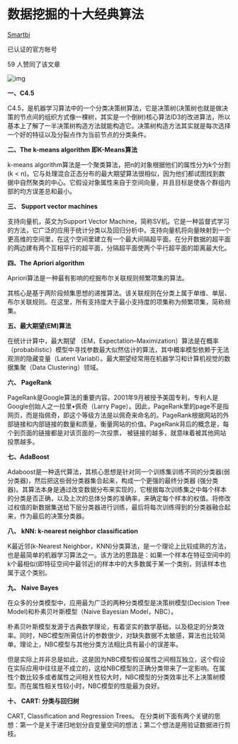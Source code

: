 # 数据挖掘的十大经典算法

[Smartbi](https://www.zhihu.com/org/smartbi)



已认证的官方帐号



59 人赞同了该文章



![img](https://pic3.zhimg.com/80/v2-7a72ff2984695adb53dcf50f39e9c7ee_1440w.jpg)

**一、C4.5**

C4.5，是机器学习算法中的一个分类决策树算法，它是决策树(决策树也就是做决策的节点间的组织方式像一棵树，其实是一个倒树)核心算法ID3的改进算法，所以基本上了解了一半决策树构造方法就能构造它。决策树构造方法其实就是每次选择一个好的特征以及分裂点作为当前节点的分类条件。

**二、The k-means algorithm 即K-Means算法**

k-means algorithm算法是一个聚类算法，把n的对象根据他们的属性分为k个分割(k < n)。它与处理混合正态分布的最大期望算法很相似，因为他们都试图找到数据中自然聚类的中心。它假设对象属性来自于空间向量，并且目标是使各个群组内部的均方误差总和最小。

**三、 Support vector machines**

支持向量机，英文为Support Vector Machine，简称SV机。它是一种监督式学习的方法，它广泛的应用于统计分类以及回归分析中。支持向量机将向量映射到一个更高维的空间里，在这个空间里建立有一个最大间隔超平面。在分开数据的超平面的两边建有两个互相平行的超平面，分隔超平面使两个平行超平面的距离最大化。

**四、The Apriori algorithm**

Apriori算法是一种最有影响的挖掘布尔关联规则频繁项集的算法。

其核心是基于两阶段频集思想的递推算法。该关联规则在分类上属于单维、单层、布尔关联规则。在这里，所有支持度大于最小支持度的项集称为频繁项集，简称频集。

**五、最大期望(EM)算法**

在统计计算中，最大期望 （EM，Expectation–Maximization）算法是在概率（probabilistic）模型中寻找参数最大似然估计的算法，其中概率模型依赖于无法观测的隐藏变量（Latent Variabl）。最大期望经常用在机器学习和计算机视觉的数据集聚（Data Clustering）领域。

**六、 PageRank**

PageRank是Google算法的重要内容。2001年9月被授予美国专利，专利人是Google创始人之一拉里•佩奇（Larry Page）。因此，PageRank里的page不是指网页，而是指佩奇，即这个等级方法是以佩奇来命名的。PageRank根据网站的外部链接和内部链接的数量和质量，衡量网站的价值。PageRank背后的概念是，每个到页面的链接都是对该页面的一次投票， 被链接的越多，就意味着被其他网站投票越多。

**七、AdaBoost**

Adaboost是一种迭代算法，其核心思想是针对同一个训练集训练不同的分类器(弱分类器)，然后把这些弱分类器集合起来，构成一个更强的最终分类器 (强分类器)。其算法本身是通过改变数据分布来实现的，它根据每次训练集之中每个样本的分类是否正确，以及上次的总体分类的准确率，来确定每个样本的权值。将修改过权值的新数据集送给下层分类器进行训练，最后将每次训练得到的分类器融合起来，作为最后的决策分类器。

**八、 kNN: k-nearest neighbor classification**

K最近邻(k-Nearest Neighbor，KNN)分类算法，是一个理论上比较成熟的方法，也是最简单的机器学习算法之一。该方法的思路是：如果一个样本在特征空间中的k个最相似(即特征空间中最邻近)的样本中的大多数属于某一个类别，则该样本也属于这个类别。

**九、 Naive Bayes**

在众多的分类模型中，应用最为广泛的两种分类模型是决策树模型(Decision Tree Model)和朴素贝叶斯模型（Naive Bayesian Model，NBC）。

朴素贝叶斯模型发源于古典数学理论，有着坚实的数学基础，以及稳定的分类效率。同时，NBC模型所需估计的参数很少，对缺失数据不太敏感，算法也比较简单。理论上，NBC模型与其他分类方法相比具有最小的误差率。

但是实际上并非总是如此，这是因为NBC模型假设属性之间相互独立，这个假设在实际应用中往往是不成立的，这给NBC模型的正确分类带来了一定影响。在属性个数比较多或者属性之间相关性较大时，NBC模型的分类效率比不上决策树模型。而在属性相关性较小时，NBC模型的性能最为良好。

**十、 CART: 分类与回归树**

CART, Classification and Regression Trees。 在分类树下面有两个关键的思想：第一个是关于递归地划分自变量空间的想法；第二个想法是用验证数据进行剪枝。


